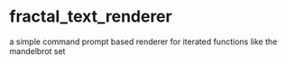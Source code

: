 # fractal_text_renderer
a simple command prompt based renderer for iterated functions like the mandelbrot set
